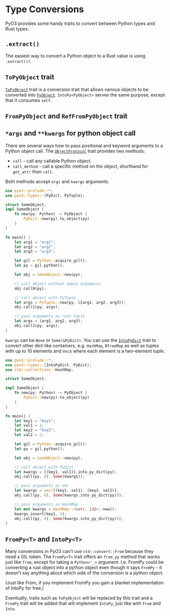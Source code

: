 # Type Conversions

PyO3 provides some handy traits to convert between Python types and Rust types.

## `.extract()`

The easiest way to convert a Python object to a Rust value is using `.extract()?`.

## `ToPyObject` trait

[`ToPyObject`] trait is a conversion trait that allows various objects to be
converted into [`PyObject`][PyObject]. `IntoPy<PyObject>` serves the
same purpose, except that it consumes `self`.

## `FromPyObject` and `RefFromPyObject` trait

## `*args` and `**kwargs` for python object call

There are several ways how to pass positional and keyword arguments to a Python object call.
The [`ObjectProtocol`][ObjectProtocol] trait provides two methods:

* `call` - call any callable Python object.
* `call_method` - call a specific method on the object, shorthand for `get_attr` then `call`.

Both methods accept `args` and `kwargs` arguments.

```rust
use pyo3::prelude::*;
use pyo3::types::{PyDict, PyTuple};

struct SomeObject;
impl SomeObject {
    fn new(py: Python) -> PyObject {
        PyDict::new(py).to_object(py)
    }
}

fn main() {
    let arg1 = "arg1";
    let arg2 = "arg2";
    let arg3 = "arg3";

    let gil = Python::acquire_gil();
    let py = gil.python();

    let obj = SomeObject::new(py);

    // call object without empty arguments
    obj.call0(py);

    // call object with PyTuple
    let args = PyTuple::new(py, &[arg1, arg2, arg3]);
    obj.call1(py, args);

    // pass arguments as rust tuple
    let args = (arg1, arg2, arg3);
    obj.call1(py, args);
}
```

`kwargs` can be `None` or `Some(&PyDict)`. You can use the
[`IntoPyDict`][IntoPyDict] trait to convert other dict-like containers, e.g. `HashMap`, `BTreeMap` as well as tuples with up to 10 elements and `Vec`s where each element is a two-element tuple.

```rust
use pyo3::prelude::*;
use pyo3::types::{IntoPyDict, PyDict};
use std::collections::HashMap;

struct SomeObject;

impl SomeObject {
    fn new(py: Python) -> PyObject {
        PyDict::new(py).to_object(py)
    }
}

fn main() {
    let key1 = "key1";
    let val1 = 1;
    let key2 = "key2";
    let val2 = 2;

    let gil = Python::acquire_gil();
    let py = gil.python();

    let obj = SomeObject::new(py);

    // call object with PyDict
    let kwargs = [(key1, val1)].into_py_dict(py);
    obj.call(py, (), Some(kwargs));

    // pass arguments as Vec
    let kwargs = vec![(key1, val1), (key2, val2)];
    obj.call(py, (), Some(kwargs.into_py_dict(py)));

    // pass arguments as HashMap
    let mut kwargs = HashMap::<&str, i32>::new();
    kwargs.insert(key1, 1);
    obj.call(py, (), Some(kwargs.into_py_dict(py)));
}
```

## `FromPy<T>` and `IntoPy<T>`

Many conversions in PyO3 can't use `std::convert::From` because they need a GIL token. The `FromPy<T>` trait offers an `from_py` method that works just like `from`, except for taking a `Python<'_>` argument. I.e. FromPy<T> could be converting a rust object into a python object even though it says `FromPy` - it doesn't say anything about which side of the conversion is a python object.

(Just like From<T>, if you implement FromPy<T> you gain a blanket implementation of IntoPy<T> for free.)

Eventually, traits such as `ToPyObject` will be replaced by this trait and a `FromPy` trait will be added that will implement `IntoPy`, just like with `From` and `Into`.

[`ToPyObject`]: https://docs.rs/pyo3/latest/pyo3/trait.ToPyObject.html
[PyObject]: https://docs.rs/pyo3/latest/pyo3/struct.PyObject.html
[PyTuple]: https://docs.rs/pyo3/latest/pyo3/types/struct.PyTuple.html
[ObjectProtocol]: https://docs.rs/pyo3/latest/pyo3/trait.ObjectProtocol.html
[IntoPyDict]: https://docs.rs/pyo3/latest/pyo3/types/trait.IntoPyDict.html
